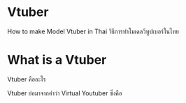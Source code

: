 # Vtuber
How to make Model Vtuber in Thai
วิธีการทำโมเดลวีทูปเบอร์ในไทย

# What is a Vtuber
Vtuber คืออะไร

Vtuber ย่อมาจากคำว่า Virtual Youtuber ซึ่งคือ 




